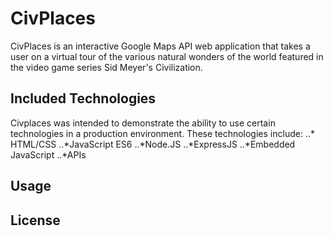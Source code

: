 # CivPlaces

CivPlaces is an interactive Google Maps API web application that takes a user on a virtual tour of the various natural wonders of the world featured in the video game series Sid Meyer's Civilization.

## Included Technologies

Civplaces was intended to demonstrate the ability to use certain technologies in a production environment. These technologies include:
..* HTML/CSS
..*JavaScript ES6
..*Node.JS
..*ExpressJS
..*Embedded JavaScript
..*APIs

## Usage

## License

